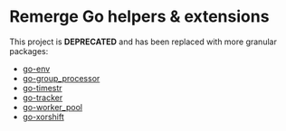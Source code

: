 # Remerge Go helpers & extensions

This project is __DEPRECATED__ and has been replaced with more granular
packages:

* [go-env](https://github.com/remerge/go-env)
* [go-group_processor](https://github.com/remerge/go-group_processor)
* [go-timestr](https://github.com/remerge/go-timestr)
* [go-tracker](https://github.com/remerge/go-tracker)
* [go-worker_pool](https://github.com/remerge/go-worker_pool)
* [go-xorshift](https://github.com/remerge/go-xorshift)
